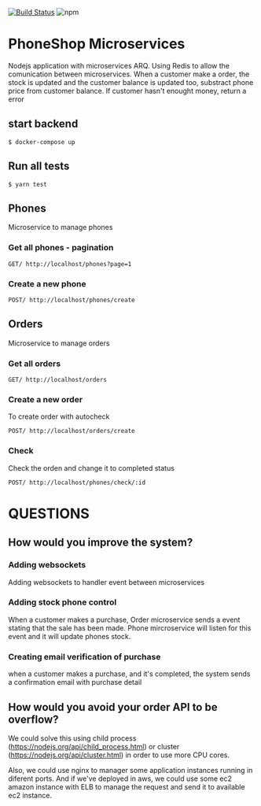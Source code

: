 
[![Build Status](https://travis-ci.org/wooltar/phoneshop.svg?branch=master)](https://travis-ci.org/wooltar/phoneshop)
![npm](https://img.shields.io/badge/npm-v6.7.0-blue.svg)


# PhoneShop Microservices

Nodejs application with microservices ARQ. Using Redis to allow the comunication between microservices. 
When a customer make a order, the stock is updated and the customer balance is updated too, substract phone price from customer balance. If customer hasn't enought money, return a error


## start backend
```
$ docker-compose up
```

## Run all tests
```
$ yarn test
```

## Phones

Microservice to manage phones

### Get all phones - pagination
```
GET/ http://localhost/phones?page=1
```

### Create a new phone
```
POST/ http://localhost/phones/create
```

## Orders

Microservice to manage orders

### Get all orders
```
GET/ http://localhost/orders
```
 
### Create a new order
To create order with autocheck
```
POST/ http://localhost/orders/create
```

### Check
Check the orden and change it to completed status
```
POST/ http://localhost/phones/check/:id
```

# QUESTIONS

## How would you improve the system?

### Adding websockets
Adding websockets to handler event between microservices

### Adding stock phone control
When a customer makes a purchase, Order microservice sends a event stating that the sale has been made. Phone mircroservice will listen for this event and it will update phones stock.

### Creating email verification of purchase
when a customer makes a purchase, and it's completed, the system sends a confirmation email with purchase detail


## How would you avoid your order API to be overflow?
We could solve this using child process (https://nodejs.org/api/child_process.html) or cluster (https://nodejs.org/api/cluster.html) in order to use more CPU cores.

Also, we could use nginx to manager some application instances running in diferent ports.
And if we've deployed in aws,  we could use some ec2 amazon instance with ELB to manage the request and send it to available ec2 instance. 